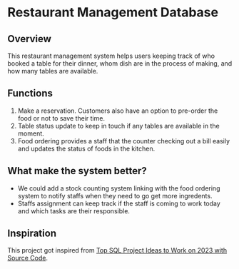 # Restaurant Management Database
## Overview
This restaurant management system helps users keeping track of who booked a table for their dinner, whom dish are in the process of making, and how many tables are available.

## Functions
1. Make a reservation. Customers also have an option to pre-order the food or not to save their time.
2. Table status update to keep in touch if any tables are available in the moment.
3. Food ordering provides a staff that the counter checking out a bill easily and updates the status of foods in the kitchen.

## What make the system better?
- We could add a stock counting system linking with the food ordering system to notify staffs when they need to go get more ingredents.
- Staffs assignment can keep track if the staff is coming to work today and which tasks are their responsible.

## Inspiration
This project got inspired from [Top SQL Project Ideas to Work on 2023 with Source Code](https://www.knowledgehut.com/blog/database/sql-projects).
